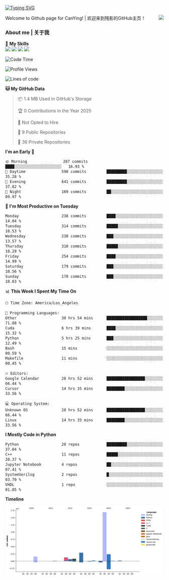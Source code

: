 [![Typing SVG](https://readme-typing-svg.herokuapp.com?size=25&duration=3500&color=00FFFF&vCenter=true&width=250&height=40&lines=Hi+Welcome+%F0%9F%91%8B%F0%9F%8F%BB;I'm+CanYing|残影)](https://git.io/typing-svg)

<a href="#">
  <img align="right" src="https://github-readme-stats.vercel.app/api?username=CanYing0913&count_private=true&rank_icon=github&show_icons=true&bg_color=15,f2f7fd,E0EAFC&" />
</a>

Welcome to Github page for CanYing! | 欢迎来到残影的GitHub主页！

### About me | 关于我

🌟 **My Skills**  
![](https://img.shields.io/badge/-C-A8B9CC?style=flat-square&logo=C&logoColor=fff)
![](https://img.shields.io/badge/-C++-00599C?style=flat-square&logo=Cpp&logoColor=fff)
![](https://img.shields.io/badge/-Python-3776AB?style=flat-square&logo=Python&logoColor=fff)
![](https://img.shields.io/badge/-Linux-000000?style=flat-square&logo=Linux&logoColor=fff)

<!--START_SECTION:waka-->
![Code Time](http://img.shields.io/badge/Code%20Time-1%2C675%20hrs%2010%20mins-blue)

![Profile Views](http://img.shields.io/badge/Profile%20Views-2-blue)

![Lines of code](https://img.shields.io/badge/From%20Hello%20World%20I%27ve%20Written-26.9%20million%20lines%20of%20code-blue)

**🐱 My GitHub Data** 

> 📦 1.4 MB Used in GitHub's Storage 
 > 
> 🏆 0 Contributions in the Year 2025
 > 
> 🚫 Not Opted to Hire
 > 
> 📜 9 Public Repositories 
 > 
> 🔑 36 Private Repositories 
 > 
**I'm an Early 🐤** 

```text
🌞 Morning                287 commits         ████░░░░░░░░░░░░░░░░░░░░░   16.93 % 
🌆 Daytime                598 commits         █████████░░░░░░░░░░░░░░░░   35.28 % 
🌃 Evening                641 commits         █████████░░░░░░░░░░░░░░░░   37.82 % 
🌙 Night                  169 commits         ██░░░░░░░░░░░░░░░░░░░░░░░   09.97 % 
```
📅 **I'm Most Productive on Tuesday** 

```text
Monday                   238 commits         ████░░░░░░░░░░░░░░░░░░░░░   14.04 % 
Tuesday                  314 commits         █████░░░░░░░░░░░░░░░░░░░░   18.53 % 
Wednesday                230 commits         ███░░░░░░░░░░░░░░░░░░░░░░   13.57 % 
Thursday                 310 commits         █████░░░░░░░░░░░░░░░░░░░░   18.29 % 
Friday                   254 commits         ████░░░░░░░░░░░░░░░░░░░░░   14.99 % 
Saturday                 179 commits         ███░░░░░░░░░░░░░░░░░░░░░░   10.56 % 
Sunday                   170 commits         ███░░░░░░░░░░░░░░░░░░░░░░   10.03 % 
```


📊 **This Week I Spent My Time On** 

```text
🕑︎ Time Zone: America/Los_Angeles

💬 Programming Languages: 
Other                    30 hrs 54 mins      ██████████████████░░░░░░░   71.08 % 
Cuda                     6 hrs 39 mins       ████░░░░░░░░░░░░░░░░░░░░░   15.32 % 
Python                   5 hrs 25 mins       ███░░░░░░░░░░░░░░░░░░░░░░   12.49 % 
Bash                     15 mins             ░░░░░░░░░░░░░░░░░░░░░░░░░   00.59 % 
Makefile                 11 mins             ░░░░░░░░░░░░░░░░░░░░░░░░░   00.45 % 

🔥 Editors: 
Google Calendar          28 hrs 52 mins      █████████████████░░░░░░░░   66.44 % 
Cursor                   14 hrs 35 mins      ████████░░░░░░░░░░░░░░░░░   33.56 % 

💻 Operating System: 
Unknown OS               28 hrs 52 mins      █████████████████░░░░░░░░   66.44 % 
Linux                    14 hrs 35 mins      ████████░░░░░░░░░░░░░░░░░   33.56 % 
```

**I Mostly Code in Python** 

```text
Python                   20 repos            █████████░░░░░░░░░░░░░░░░   37.04 % 
C++                      11 repos            █████░░░░░░░░░░░░░░░░░░░░   20.37 % 
Jupyter Notebook         4 repos             ██░░░░░░░░░░░░░░░░░░░░░░░   07.41 % 
SystemVerilog            2 repos             █░░░░░░░░░░░░░░░░░░░░░░░░   03.70 % 
VHDL                     1 repo              ░░░░░░░░░░░░░░░░░░░░░░░░░   01.85 % 
```



**Timeline**

![Lines of Code chart](https://raw.githubusercontent.com/CanYing0913/CanYing0913/master/assets/bar_graph.png)


<!--END_SECTION:waka-->
